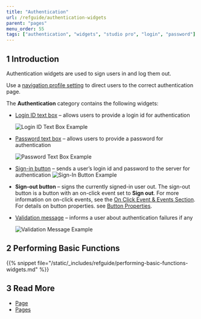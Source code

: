 ```yaml
---
title: "Authentication"
url: /refguide/authentication-widgets
parent: "pages"
menu_order: 55
tags: ["authentication", "widgets", "studio pro", "login", "password"]
---
```


## 1 Introduction

Authentication widgets are used to sign users in and log them out. 

Use a [navigation profile setting](navigation#authentication) to direct users to the correct authentication page.

The **Authentication** category contains the following widgets:

* [Login ID text box](login-id-text-box) – allows users to provide a login id for authentication

    ![Login ID Text Box Example](/attachments/refguide/modeling/pages/authentication-widgets/logid-id-example.png)

* [Password text box](password-text-box) – allows users to provide a password for authentication

    ![Password Text Box Example](/attachments/refguide/modeling/pages/authentication-widgets/password-text-box-example.png)

* [Sign-in button](sign-in-button) – sends a user’s login id and password to the server for authentication
    ![Sign-In Button Example](/attachments/refguide/modeling/pages/authentication-widgets/sign-in-button-example.png)

* **Sign-out button** – signs the currently signed-in user out. The sign-out button is a button with an on-click event set to **Sign out**. For more information on on-click events, see the [On Click Event & Events Section](on-click-event). For details on button properties. see [Button Properties](button-properties).

* [Validation message](validation-message) – informs a user about authentication failures if any

    ![Validation Message Example](/attachments/refguide/modeling/pages/authentication-widgets/validation-message-example.png)

## 2 Performing Basic Functions

{{% snippet file="/static/_includes/refguide/performing-basic-functions-widgets.md" %}}

## 3 Read More

* [Page](page)
* [Pages](pages)